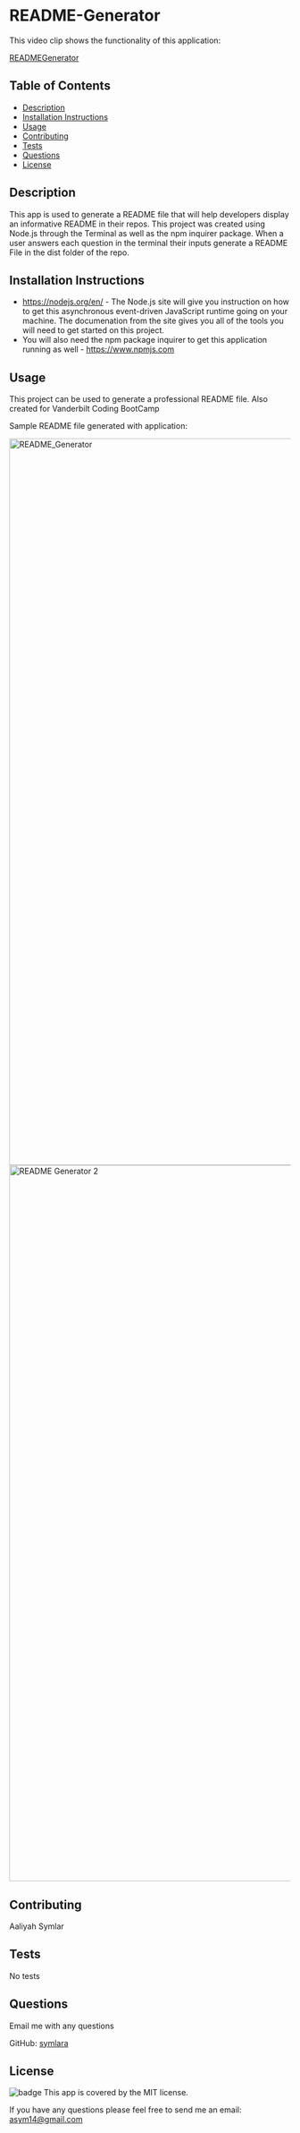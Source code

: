  # README-Generator

  This video clip shows the functionality of this application: 

<a href="https://drive.google.com/file/d/16_1hdrkF7zrdFKlPjO8QfvxQWs7NoF6K/view">READMEGenerator</a>

 
  
  ## Table of Contents
  - [Description](#description)
  - [Installation Instructions](#installation-instructions)
  - [Usage](#usage)
  - [Contributing](#contributing)
  - [Tests](#tests)
  - [Questions](#questions)
  - [License](#license)

  ## Description
  This app is used to generate a README file that will help developers display an informative README in their repos. This project was created using Node.js through the Terminal as well as the npm inquirer package. When a user answers each question in the terminal their inputs generate a README File in the dist folder of the repo.

  

 ## Installation Instructions
 * https://nodejs.org/en/ - The Node.js site will give you instruction on how to get this asynchronous event-driven JavaScript runtime going on your machine. The documenation from the site gives you all of the tools you will need to get started on this project. 
 * You will also need the npm package inquirer to get this application running as well - https://www.npmjs.com

 
 ## Usage
 This project can be used to generate a professional README file. Also created for Vanderbilt Coding BootCamp

Sample README file generated with application:

<img width="1299" alt="README_Generator" src="https://user-images.githubusercontent.com/40181569/108138474-a9feb200-7083-11eb-8356-759e5e0e4be9.png">

<img width="1280" alt="README Generator 2" src="https://user-images.githubusercontent.com/40181569/108138551-cbf83480-7083-11eb-8d90-6b9f867a30d2.png">


 ## Contributing
 Aaliyah Symlar

 ## Tests
 No tests

 ## Questions
 Email me with any questions

GitHub: [symlara](https://github.com/symlara)

## License
![badge](https://img.shields.io/badge/license-MIT-brightgreen)
This app is covered by the MIT license.


If you have any questions please feel free to send me an email: asym14@gmail.com
